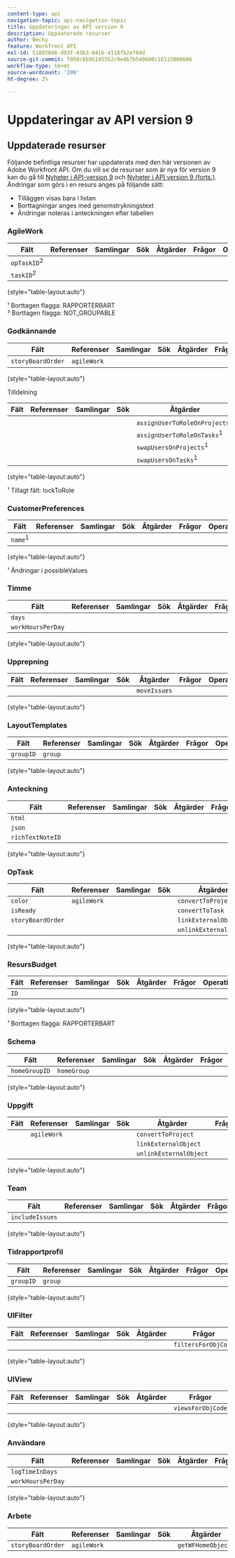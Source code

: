 ```yaml
---
content-type: api
navigation-topic: api-navigation-topic
title: Uppdateringar av API version 9
description: Uppdaterade resurser
author: Becky
feature: Workfront API
exl-id: 51892846-d93f-4363-8416-4118fb2ef84d
source-git-commit: f050c8b95145552c9ed67b549608c16115000606
workflow-type: tm+mt
source-wordcount: '299'
ht-degree: 2%

---
```


# Uppdateringar av API version 9

## Uppdaterade resurser

Följande befintliga resurser har uppdaterats med den här versionen av Adobe Workfront API. Om du vill se de resurser som är nya för version 9 kan du gå till [Nyheter i API-version 9](../../wf-api/api/new-api-version-9.md) och [Nyheter i API version 9 (forts.)](../../wf-api/api/new-api-version-9-continue.md). Ändringar som görs i en resurs anges på följande sätt:

* Tilläggen visas bara i listan
* Borttagningar anges med genomstrykningstext
* Ändringar noteras i anteckningen efter tabellen

### AgileWork

| Fält | Referenser | Samlingar | Sök | Åtgärder | Frågor | Operationer |
|---|---|---|---|---|---|---|
| `opTaskID`<sup>2</sup> |  |  |  |  |  |  |
| `taskID`<sup>2</sup> |  |  |  |  |  |  |

{style=&quot;table-layout:auto&quot;}

¹ Borttagen flagga: RAPPORTERBART\
² Borttagen flagga: NOT_GROUPABLE

### Godkännande

| Fält | Referenser | Samlingar | Sök | Åtgärder | Frågor | Operationer |
|---|---|---|---|---|---|---|
| `storyBoardOrder` | `agileWork` |   |   |   |   |   |

{style=&quot;table-layout:auto&quot;}

Tilldelning

| Fält | Referenser | Samlingar | Sök | Åtgärder | Frågor | Operationer |
|---|---|---|---|---|---|---|
|  |  |  |  | `assignUserToRoleOnProjects`<sup>1</sup> |  |  |
|  |  |  |  | `assignUserToRoleOnTasks`<sup>1</sup> |  |  |
|  |  |  |  | `swapUsersOnProjects`<sup>1</sup> |  |  |
|  |  |  |  | `swapUsersOnTasks`<sup>1</sup> |  |  |

{style=&quot;table-layout:auto&quot;}

¹ Tillagt fält: lockToRole

### CustomerPreferences

| Fält | Referenser | Samlingar | Sök | Åtgärder | Frågor | Operationer |
|---|---|---|---|---|---|---|
| `name`<sup>1</sup> |   |   |   |   |   |   |

{style=&quot;table-layout:auto&quot;}

¹ Ändringar i possibleValues

### Timme

| Fält | Referenser | Samlingar | Sök | Åtgärder | Frågor | Operationer |
|---|---|---|---|---|---|---|
| `days` |  |  |  |  |  |  |
| `workHoursPerDay` |  |  |  |  |  |  |

{style=&quot;table-layout:auto&quot;}

### Upprepning

| Fält | Referenser | Samlingar | Sök | Åtgärder | Frågor | Operationer |
|---|---|---|---|---|---|---|
|  |  |  |  | `moveIssues` |  |  |

{style=&quot;table-layout:auto&quot;}

### LayoutTemplates

| Fält | Referenser | Samlingar | Sök | Åtgärder | Frågor | Operationer |
|---|---|---|---|---|---|---|
| `groupID` | `group` |  |  |  |  |  |

{style=&quot;table-layout:auto&quot;}

### Anteckning

| Fält | Referenser | Samlingar | Sök | Åtgärder | Frågor | Operationer |
|---|---|---|---|---|---|---|
| `html` |  |  |  |  |  |  |
| `json` |  |  |  |  |  |  |
| `richTextNoteID` |  |  |  |  |  |  |

{style=&quot;table-layout:auto&quot;}

### OpTask

| Fält | Referenser | Samlingar | Sök | Åtgärder | Frågor | Operationer |
|---|---|---|---|---|---|---|
| `color` | `agileWork` |  |  | `convertToProject` |  |  |
| `isReady` |  |  |  | `convertToTask` |  |  |
| `storyBoardOrder` |  |  |  | `linkExternalObject` |  |  |
|  |  |  |  | `unlinkExternalObject` |  |  |

{style=&quot;table-layout:auto&quot;}

### ResursBudget

| Fält | Referenser | Samlingar | Sök | Åtgärder | Frågor | Operationer |
|---|---|---|---|---|---|---|
| `ID` |  |  |  |  |  |  |

{style=&quot;table-layout:auto&quot;}

¹ Borttagen flagga: RAPPORTERBART

### Schema

| Fält | Referenser | Samlingar | Sök | Åtgärder | Frågor | Operationer |
|---|---|---|---|---|---|---|
| `homeGroupID` | `homeGroup` |  |  |  |  |  |

{style=&quot;table-layout:auto&quot;}

### Uppgift

| Fält | Referenser | Samlingar | Sök | Åtgärder | Frågor | Operationer |
|---|---|---|---|---|---|---|
|  | `agileWork` |  |  | `convertToProject` |  |  |
|  |  |  |  | `linkExternalObject` |  |  |
|  |  |  |  | `unlinkExternalObject` |  |  |

{style=&quot;table-layout:auto&quot;}

### Team

| Fält | Referenser | Samlingar | Sök | Åtgärder | Frågor | Operationer |
|---|---|---|---|---|---|---|
| `includeIssues` |  |  |  |  |  |  |

{style=&quot;table-layout:auto&quot;}

### Tidrapportprofil

| Fält | Referenser | Samlingar | Sök | Åtgärder | Frågor | Operationer |
|---|---|---|---|---|---|---|
| `groupID` | `group` |  |  |  |  |  |

{style=&quot;table-layout:auto&quot;}

### UIFilter

| Fält | Referenser | Samlingar | Sök | Åtgärder | Frågor | Operationer |
|---|---|---|---|---|---|---|
|  |  |  |  |  | `filtersForObjCode` |  |

{style=&quot;table-layout:auto&quot;}

### UIView

| Fält | Referenser | Samlingar | Sök | Åtgärder | Frågor | Operationer |
|---|---|---|---|---|---|---|
|  |  |  |  |  | `viewsForObjCode` |  |

{style=&quot;table-layout:auto&quot;}

### Användare

| Fält | Referenser | Samlingar | Sök | Åtgärder | Frågor | Operationer |
|---|---|---|---|---|---|---|
| `logTimeInDays` |  |  |  |  |  |  |
| `workHoursPerDay` |  |  |  |  |  |  |

{style=&quot;table-layout:auto&quot;}

### Arbete

| Fält | Referenser | Samlingar | Sök | Åtgärder | Frågor | Operationer |
|---|---|---|---|---|---|---|
| `storyBoardOrder` | `agileWork` |  |  | `getWFHomeObjects` |  |  |
